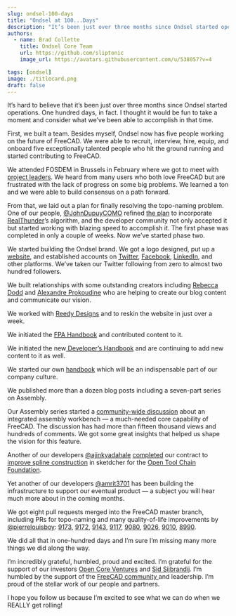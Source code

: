 ```yaml
---
slug: ondsel-100-days
title: "Ondsel at 100...Days"
description: "It’s been just over three months since Ondsel started operations. Let's take a moment and consider what we’ve been able to accomplish so far."
authors:
  - name: Brad Collette
    title: Ondsel Core Team
    url: https://github.com/sliptonic
    image_url: https://avatars.githubusercontent.com/u/538057?v=4

tags: [ondsel]
image: ./titlecard.png
draft: false
---
```


It’s hard to believe that it’s been just over three months since Ondsel started operations.  One hundred days, in fact.  I thought it would be fun to take a moment and consider what we’ve been able to accomplish in that time.

<!-- truncate -->

First, we built a team.  Besides myself, Ondsel now has five people working on the future of FreeCAD.  We were able to recruit, interview, hire, equip, and onboard five exceptionally talented people who hit the ground running and started contributing to FreeCAD.

We attended FOSDEM in Brussels in February where we got to meet with [project leaders](https://fpa.freecad.org/).  We heard from many users who both love FreeCAD but are frustrated with the lack of progress on some big problems.  We learned a ton and we were able to build consensus on a path forward.

From that, we laid out a plan for finally resolving the topo-naming problem.  One of our people, [@JohnDupuyCOMO](https://twitter.com/JohnDupuyCOMO) refined [the plan](https://github.com/FreeCAD/FreeCAD/issues/8432) to incorporate [RealThunder](https://twitter.com/RealThunder12)’s algorithm, and the developer community not only accepted it but started working with blazing speed to accomplish it.  The first phase was completed in only a couple of weeks.  Now we’ve started phase two.

We started building the Ondsel brand.  We got a logo designed, put up a [website](https://ondsel.com/), and established accounts on [Twitter](https://twitter.com/ondsel), [Facebook](https://www.facebook.com/ondsel), [LinkedIn](https://www.linkedin.com/company/ondsel/), and other platforms.  We’ve taken our Twitter following from zero to almost two hundred followers.

We built relationships with some outstanding creators including [Rebecca Dodd](https://twitter.com/Basement_Office) and [Alexandre Prokoudine](https://twitter.com/lgworld) who are helping to create our blog content and communicate our vision.  

We worked with [Reedy Designs](https://reedydesigns.com/) and to reskin the website in just over a week.

We initiated the [FPA Handbook](https://fpa.freecad.org/handbook/) and contributed content to it.

We initiated the new[ Developer’s Handbook](https://freecad.github.io/DevelopersHandbook/) and are continuing to add new content to it as well.

We started our own [handbook](https://ondsel.com/docs/handbook) which will be an indispensable part of our company culture.

We published more than a dozen blog posts including a seven-part series on Assembly.

Our Assembly series started a [community-wide discussion](https://forum.freecad.org/viewtopic.php?t=76799) about an integrated assembly workbench — a much-needed core capability of FreeCAD.  The discussion has had more than fifteen thousand views and hundreds of comments.  We got some great insights that helped us shape the vision for this feature.

Another of our developers [@ajinkyadahale](https://twitter.com/ajinkyapdahale) [completed](https://github.com/FreeCAD/FreeCAD/pull/8530) our contract to [improve spline construction](https://forum.freecad.org/viewtopic.php?t=75950) in sketdcher for the [Open Tool Chain Foundation](https://floss.social/@opentoolchain).

Yet another of our developers [@amrit3701](https://twitter.com/amrit3701) has been building the infrastructure to support our eventual product — a subject you will hear much more about in the coming months.

We got eight pull requests merged into the FreeCAD master branch, including PRs for topo-naming and many quality-of-life improvements by [@pierrelouisboy](https://twitter.com/pierrelouisboy): [9173](https://github.com/FreeCAD/FreeCAD/pull/9173), [9172](https://github.com/FreeCAD/FreeCAD/pull/9172), [9143](https://github.com/FreeCAD/FreeCAD/pull/9143), [9117](https://github.com/FreeCAD/FreeCAD/pull/9117), [9080](https://github.com/FreeCAD/FreeCAD/pull/9080), [9026](https://github.com/FreeCAD/FreeCAD/pull/9026), [9010](https://github.com/FreeCAD/FreeCAD/pull/9010), [8990](https://github.com/FreeCAD/FreeCAD/pull/8990).

We did all that in one-hundred days and I’m sure I’m missing many more things we did along the way.

I’m incredibly grateful, humbled, proud and excited.  I’m grateful for the support of our investors [Open Core Ventures](https://twitter.com/OpenCoreVenture) and [Sid Sijbrandij](https://twitter.com/sytses).  I’m humbled by the support of the [FreeCAD community ](https://twitter.com/freecadnews)and leadership.  I’m proud of the stellar work of our people and partners.  

I hope you follow us because I’m excited to see what we can do when we REALLY get rolling!



